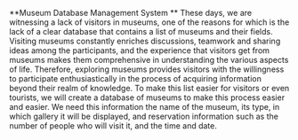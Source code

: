 **Museum Database Management System ** 
These days, we are witnessing a lack of visitors in museums, one of the 
reasons for which is the lack of a clear database that contains a list of 
museums and their fields.
Visiting museums constantly enriches discussions, teamwork and sharing 
ideas among the participants, and the experience that visitors get from 
museums makes them comprehensive in understanding the various aspects of 
life. Therefore, exploring museums provides visitors with the willingness to 
participate enthusiastically in the process of acquiring information beyond 
their realm of knowledge. To make this list easier for visitors or even 
tourists, we will create a database of museums to make this process easier 
and easier.
We need this information the name of the museum, its type, in which gallery 
it will be displayed, and reservation information such as the number of 
people who will visit it, and the time and date.

